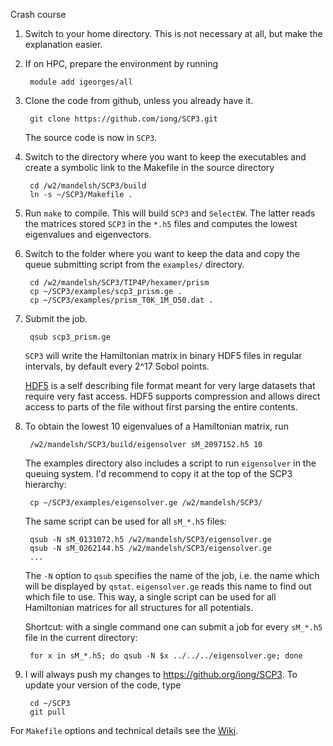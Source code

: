 Crash course

1. Switch to your home directory. This is not necessary at all, but make the
   explanation easier.

2. If on HPC, prepare the environment by running

        module add igeorges/all

3. Clone the code from github, unless you already have it.

        git clone https://github.com/iong/SCP3.git

   The source code is now in `SCP3`.

4. Switch to the directory where you want to keep the executables and create a
   symbolic link to the Makefile in the source directory

        cd /w2/mandelsh/SCP3/build
        ln -s ~/SCP3/Makefile .

5. Run `make` to compile. This will build `SCP3` and `SelectEW`. The latter
   reads the matrices stored `SCP3` in the `*.h5` files and computes the lowest
   eigenvalues and eigenvectors.

5. Switch to the folder where you want to keep the data and copy the queue
   submitting script from the `examples/` directory.

        cd /w2/mandelsh/SCP3/TIP4P/hexamer/prism
        cp ~/SCP3/examples/scp3_prism.ge .
        cp ~/SCP3/examples/prism_T0K_1M_D50.dat .

6. Submit the job.

        qsub scp3_prism.ge

   `SCP3` will write the Hamiltonian matrix in binary HDF5 files in regular
   intervals, by default every 2^17 Sobol points.
   
   [HDF5](http://www.hdfgroup.org/) is a self describing file format meant for
   very large datasets that require very fast access. HDF5 supports compression
   and allows direct access to parts of the file without first parsing the
   entire contents.

7. To obtain the lowest 10 eigenvalues of a Hamiltonian matrix, run

        /w2/mandelsh/SCP3/build/eigensolver sM_2097152.h5 10

   The examples directory also includes a script to run `eigensolver` in the
   queuing system. I'd recommend to copy it at the top of the SCP3 hierarchy:

        cp ~/SCP3/examples/eigensolver.ge /w2/mandelsh/SCP3/

   The same script can be used for all `sM_*.h5` files:

        qsub -N sM_0131072.h5 /w2/mandelsh/SCP3/eigensolver.ge
        qsub -N sM_0262144.h5 /w2/mandelsh/SCP3/eigensolver.ge
        ...

   The `-N` option to `qsub` specifies the name of the job, i.e. the name which
   will be displayed by `qstat`. `eigensolver.ge` reads this name to find out
   which file to use. This way, a single script can be used for all Hamiltonian
   matrices for all structures for all potentials.

   Shortcut: with a single command one can submit a job for every `sM_*.h5`
   file in the current directory:

        for x in sM_*.h5; do qsub -N $x ../../../eigensolver.ge; done

8. I will always push my changes to <https://github.org/iong/SCP3>. To update
   your version of the code, type

        cd ~/SCP3
        git pull

For `Makefile` options and technical details see the [Wiki](https://github.com/iong/SCP3/wiki).
